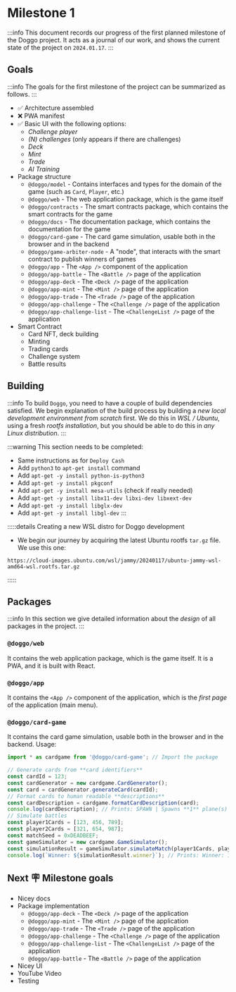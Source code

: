 # Milestone 1

:::info
This document records our progress of the first planned milestone of the Doggo project. It acts as a journal of our work, and shows the current state of the project on `2024.01.17`.
:::

## Goals

:::info
The goals for the first milestone of the project can be summarized as follows.
:::

* ✅ Architecture assembled
* ❌ PWA manifest
* ✅ Basic UI with the following options:
    * _Challenge player_
    * _(N) challenges_ (only appears if there are challenges)
    * _Deck_
    * _Mint_
    * _Trade_
    * _AI Training_
* Package structure
    * `@doggo/model` - Contains interfaces and types for the domain of the game (such as `Card`, `Player`, etc.)
    * `@doggo/web` - The web application package, which is the game itself
    * `@doggo/contracts` - The smart contracts package, which contains the smart contracts for the game
    * `@doggo/docs` - The documentation package, which contains the documentation for the game
    * `@doggo/card-game` - The card game simulation, usable both in the browser and in the backend
    * `@doggo/game-arbiter-node` - A "node", that interacts with the smart contract to publish winners of games
    * `@doggo/app` - The `<App />` component of the application
    * `@doggo/app-battle` - The `<Battle />` page of the application
    * `@doggo/app-deck` - The `<Deck />` page of the application
    * `@doggo/app-mint` - The `<Mint />` page of the application
    * `@doggo/app-trade` - The `<Trade />` page of the application
    * `@doggo/app-challenge` - The `<Challenge />` page of the application
    * `@doggo/app-challenge-list` - The `<ChallengeList />` page of the application
* Smart Contract
    * Card NFT, deck building
    * Minting
    * Trading cards
    * Challenge system
    * Battle results

## Building

:::info
To build `Doggo`, you need to have a couple of build dependencies satisfied. We begin explanation of the build process by building a _new local development environment from scratch_ first. We do this in _WSL / Ubuntu_, using a fresh _rootfs installation_, but you should be able to do this in _any Linux distribution_.
:::

:::warning
This section needs to be completed:

* Same instructions as for `Deploy Cash`
* Add `python3` to `apt-get install` command
* Add `apt-get -y install python-is-python3`
* Add `apt-get -y install pkgconf`
* Add `apt-get -y install mesa-utils` (check if really needed)
* Add `apt-get -y install libx11-dev libxi-dev libxext-dev`
* Add `apt-get -y install libglx-dev`
* Add `apt-get -y install libgl-dev`
:::

:::::details Creating a new WSL distro for Doggo development
* We begin our journey by acquiring the latest Ubuntu rootfs `tar.gz` file. We use this one:

```
https://cloud-images.ubuntu.com/wsl/jammy/20240117/ubuntu-jammy-wsl-amd64-wsl.rootfs.tar.gz
```
:::::

## Packages

:::info
In this section we give detailed information about the _design_ of all packages in the project.
:::

### `@doggo/web`

It contains the web application package, which is the game itself. It is a PWA, and it is built with React.

### `@doggo/app`

It contains the `<App />` component of the application, which is the _first page_ of the application (main menu).

### `@doggo/card-game`

It contains the card game simulation, usable both in the browser and in the backend. Usage:

```ts
import * as cardgame from '@doggo/card-game'; // Import the package

// Generate cards from **card identifiers**
const cardId = 123;
const cardGenerator = new cardgame.CardGenerator();
const card = cardGenerator.generateCard(cardId);
// Format cards to human readable **descriptions**
const cardDescription = cardgame.formatCardDescription(card);
console.log(cardDescription); // Prints: SPAWN | Spawns **1** plane(s) of the **fighter** kind
// Simulate battles
const player1Cards = [123, 456, 789];
const player2Cards = [321, 654, 987];
const matchSeed = 0xDEADBEEF;
const gameSimulator = new cardgame.GameSimulator();
const simulationResult = gameSimulator.simulateMatch(player1Cards, player2Cards, matchSeed);
console.log(`Winner: ${simulationResult.winner}`); // Prints: Winner: 1
```

## Next 🪧 Milestone goals

* Nicey docs
* Package implementation
    * `@doggo/app-deck` - The `<Deck />` page of the application
    * `@doggo/app-mint` - The `<Mint />` page of the application
    * `@doggo/app-trade` - The `<Trade />` page of the application
    * `@doggo/app-challenge` - The `<Challenge />` page of the application
    * `@doggo/app-challenge-list` - The `<ChallengeList />` page of the application
    * `@doggo/app-battle` - The `<Battle />` page of the application
* Nicey UI
* YouTube Video
* Testing
